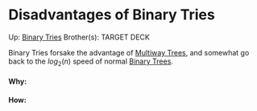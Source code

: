 # Disadvantages of Binary Tries

Up: [Binary Tries](binary_tries)
Brother(s):
TARGET DECK

Binary Tries forsake the advantage of [Multiway Trees](multiway_trees), and somewhat go back to the $log_2(n)$ speed of normal [Binary Trees](binary_trees).




































#### Why:
#### How:









